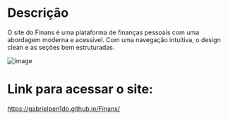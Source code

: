 # Descrição
O site do Finans é uma plataforma de finanças pessoais com uma abordagem moderna e acessível. Com uma navegação intuitiva, o design clean e as seções bem estruturadas.

![image](https://github.com/GabrielPen1do/Finans/assets/128743283/b861a048-74ea-4ac4-936d-63aa9031af35)

# Link para acessar o site:
https://gabrielpen1do.github.io/Finans/
